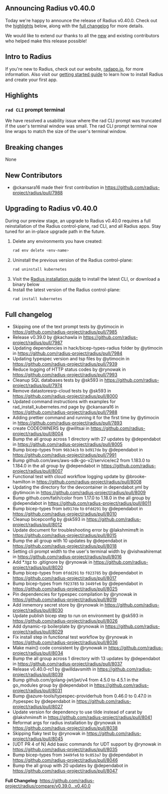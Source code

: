 ## Announcing Radius v0.40.0

Today we're happy to announce the release of Radius v0.40.0. Check out the [highlights](#highlights) below, along with the [full changelog](#full-changelog) for more details.

We would like to extend our thanks to all the [new](#new-contributors) and existing contributors who helped make this release possible!

## Intro to Radius

If you're new to Radius, check out our website, [radapp.io](https://radapp.io), for more information. Also visit our [getting started guide](https://docs.radapp.io/getting-started/) to learn how to install Radius and create your first app.

## Highlights

### `rad CLI` prompt terminal
We have resolved a usability issue where the rad CLI prompt was truncated if the user's terminal window was small. The rad CLI prompt terminal now line wraps to match the size of the user's terminal window.

## Breaking changes

None

## New Contributors

* @ckansara16 made their first contribution in https://github.com/radius-project/radius/pull/7988

## Upgrading to Radius v0.40.0

During our preview stage, an upgrade to Radius v0.40.0 requires a full reinstallation of the Radius control-plane, rad CLI, and all Radius apps. Stay tuned for an in-place upgrade path in the future.

1. Delete any environments you have created:
   ```bash
   rad env delete <env-name>
   ```
1. Uninstall the previous version of the Radius control-plane:
   ```bash
   rad uninstall kubernetes
   ```
1. Visit the [Radius installation guide](https://docs.radapp.io/getting-started/install/) to install the latest CLI, or download a binary below
1. Install the latest version of the Radius control-plane:
   ```bash
   rad install kubernetes
   ```

## Full changelog

* Skipping one of the text prompt tests by @ytimocin in https://github.com/radius-project/radius/pull/7985
* Release v0.39.0 by @kachawla in https://github.com/radius-project/radius/pull/7987
* Updating dependencies in hack/bicep-types-radius folder by @ytimocin in https://github.com/radius-project/radius/pull/7984
* Updating typespec version and tsp files by @ytimocin in https://github.com/radius-project/radius/pull/7939
* Reduce logging of HTTP status codes by @rynowak in https://github.com/radius-project/radius/pull/7993
* Cleanup SQL databases tests  by @sk593 in https://github.com/radius-project/radius/pull/7974
* Remove datastoresrp-cloud tests by @sk593 in https://github.com/radius-project/radius/pull/8000
* Updated command instructions with examples for rad_install_kubernetes.md page by @ckansara16 in https://github.com/radius-project/radius/pull/7988
* Adding prettier command and running it for the first time by @ytimocin in https://github.com/radius-project/radius/pull/7893
* create CODEOWNERS by @willtsai in https://github.com/radius-project/radius/pull/8004
* Bump the all group across 1 directory with 27 updates by @dependabot in https://github.com/radius-project/radius/pull/8005
* Bump bicep-types from `96b34cb` to `bd917de` by @dependabot in https://github.com/radius-project/radius/pull/7991
* Bump github.com/aws/aws-sdk-go-v2/service/ec2 from 1.183.0 to 1.184.0 in the all group by @dependabot in https://github.com/radius-project/radius/pull/8007
* Functional test with cloud workflow logging update by @brooke-hamilton in https://github.com/radius-project/radius/pull/8008
* Updating the directory for the devcontainer in dependabot.yml by @ytimocin in https://github.com/radius-project/radius/pull/8009
* Bump github.com/fatih/color from 1.17.0 to 1.18.0 in the all group by @dependabot in https://github.com/radius-project/radius/pull/8011
* Bump bicep-types from `bd917de` to `0fdd291` by @dependabot in https://github.com/radius-project/radius/pull/8010
* Cleanup bicepconfig by @sk593 in https://github.com/radius-project/radius/pull/8012
* Update document for troubleshooting error by @lakshmimsft in https://github.com/radius-project/radius/pull/8015
* Bump the all group with 10 updates by @dependabot in https://github.com/radius-project/radius/pull/8018
* Setting cli prompt width to the user's terminal width by @vishwahiremat in https://github.com/radius-project/radius/pull/8016
* Add *.tgz to .gitignore by @rynowak in https://github.com/radius-project/radius/pull/8020
* Bump bicep-types from `0fdd291` to `f023785` by @dependabot in https://github.com/radius-project/radius/pull/8017
* Bump bicep-types from `f023785` to `3449fe6` by @dependabot in https://github.com/radius-project/radius/pull/8025
* Pin dependencies for typespec compilation by @rynowak in https://github.com/radius-project/radius/pull/8019
* Add inmemory secret store by @rynowak in https://github.com/radius-project/radius/pull/8030
* Update publish bicep step to run on environment  by @sk593 in https://github.com/radius-project/radius/pull/8026
* Add dynamic-rp boilerplate by @rynowak in https://github.com/radius-project/radius/pull/8029
* Fix install step in functional test workflow by @rynowak in https://github.com/radius-project/radius/pull/8036
* Make main() code consistent by @rynowak in https://github.com/radius-project/radius/pull/8034
* Bump the all group across 1 directory with 13 updates by @dependabot in https://github.com/radius-project/radius/pull/8037
* Release v0.40.0-rc1 by @willdavsmith in https://github.com/radius-project/radius/pull/8039
* Bump github.com/golang-jwt/jwt/v4 from 4.5.0 to 4.5.1 in the go_modules group by @dependabot in https://github.com/radius-project/radius/pull/8031
* Bump @azure-tools/typespec-providerhub from 0.46.0 to 0.47.0 in /typespec by @dependabot in https://github.com/radius-project/radius/pull/8027
* Update version for dependency to use tilde instead of carat by @lakshmimsft in https://github.com/radius-project/radius/pull/8041
* Reformat args for radius installation by @rynowak in https://github.com/radius-project/radius/pull/8038
* Skipping flaky test by @rynowak in https://github.com/radius-project/radius/pull/8045
* [UDT PR 4 of N] Add basic commands for UDT support by @rynowak in https://github.com/radius-project/radius/pull/8035
* Bump bicep-types from `3449fe6` to `9c053a7` by @dependabot in https://github.com/radius-project/radius/pull/8046
* Bump the all group with 20 updates by @dependabot in https://github.com/radius-project/radius/pull/8047

**Full Changelog**: https://github.com/radius-project/radius/compare/v0.39.0...v0.40.0
